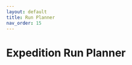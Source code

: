 ```yaml
---
layout: default
title: Run Planner
nav_order: 15
---
```


# Expedition Run Planner

<div id="planner" class="run-planner"></div>

<script src="{{ '/assets/js/planner.js' | relative_url }}"></script>
